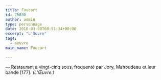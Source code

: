 ```yaml
---
title: Foucart
id: 76830
author: admin
type: personnage
date: 2010-03-08T08:51:34+00:00
excerpt: "L'Œuvre"
tags:
  - oeuvre
main_name: Foucart

---
```

— Restaurant à vingt-cinq sous, fréquenté par Jory, Mahoudeau et leur bande [177]. _(L&rsquo;Œuvre.)_